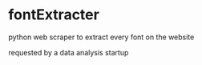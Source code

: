 # fontExtracter
python web scraper to extract every font on the website  

requested by a data analysis startup
